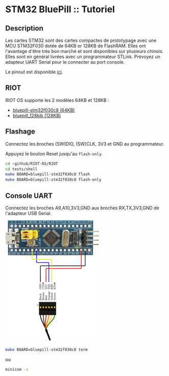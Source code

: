 # STM32 BluePill :: Tutoriel

## Description
Les cartes STM32 sont des cartes compactes de prototypage avec une MCU STM32F030 dotée de 64KB or 128KB de FlashRAM. Elles ont l'avantage d'être très bon marché et sont disponibles sur plusieurs chinois. Elles sont en général livrées avec un programmateur STLink. Prévoyez un adapteur UART Serial pour le connecter au port console.

Le pinout est disponible [ici](https://components101.com/microcontrollers/stm32f103c8t8-blue-pill-development-board).

## RIOT

RIOT OS supporte les 2 modèles 64KB et 128KB :
* [bluepill-stm32f030c8 (64KB)](https://github.com/RIOT-OS/RIOT/blob/master/boards/bluepill-stm32f030c8/doc.txt)
* [bluepill_128kib (128KB)](https://github.com/RIOT-OS/RIOT/blob/master/boards/bluepill_128kib/doc.txt)


## Flashage

Connectez les broches (SW)DIO, (SW)CLK, 3V3 et GND au programmateur.

Appuyez le bouton Reset jusqu'au `flash-only`.

```bash
cd ~github/RIOT-OS/RIOT
cd tests/shell
make BOARD=bluepill-stm32f030c8 flash
make BOARD=bluepill-stm32f030c8 flash-only
```

## Console UART

Connectez les broches A9,A10,3V3,GND aux broches RX,TX,3V3,GND de l'adapteur USB Serial.

![USB Serial](usbserial.png)

```bash
make BOARD=bluepill-stm32f030c8 term
```

ou

```bash
minicom -s
```
